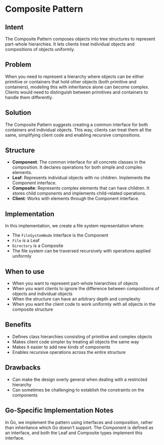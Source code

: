 # Composite Pattern

## Intent
The Composite Pattern composes objects into tree structures to represent part-whole hierarchies. It lets clients treat individual objects and compositions of objects uniformly.

## Problem
When you need to represent a hierarchy where objects can be either primitive or containers that hold other objects (both primitive and containers), modeling this with inheritance alone can become complex. Clients would need to distinguish between primitives and containers to handle them differently.

## Solution
The Composite Pattern suggests creating a common interface for both containers and individual objects. This way, clients can treat them all the same, simplifying client code and enabling recursive compositions.

## Structure
- **Component**: The common interface for all concrete classes in the composition. It declares operations for both simple and complex elements.
- **Leaf**: Represents individual objects with no children. Implements the Component interface.
- **Composite**: Represents complex elements that can have children. It stores child components and implements child-related operations.
- **Client**: Works with elements through the Component interface.

## Implementation
In this implementation, we create a file system representation where:
- The `FileSystemNode` interface is the Component
- `File` is a Leaf 
- `Directory` is a Composite
- The file system can be traversed recursively with operations applied uniformly

## When to use
- When you want to represent part-whole hierarchies of objects
- When you want clients to ignore the difference between compositions of objects and individual objects
- When the structure can have an arbitrary depth and complexity
- When you want the client code to work uniformly with all objects in the composite structure

## Benefits
- Defines class hierarchies consisting of primitive and complex objects
- Makes client code simpler by treating all objects the same way
- Makes it easier to add new kinds of components
- Enables recursive operations across the entire structure

## Drawbacks
- Can make the design overly general when dealing with a restricted hierarchy
- Can sometimes be challenging to establish the constraints on the components

## Go-Specific Implementation Notes
In Go, we implement the pattern using interfaces and composition, rather than inheritance which Go doesn't support. The Component is defined as an interface, and both the Leaf and Composite types implement this interface.

